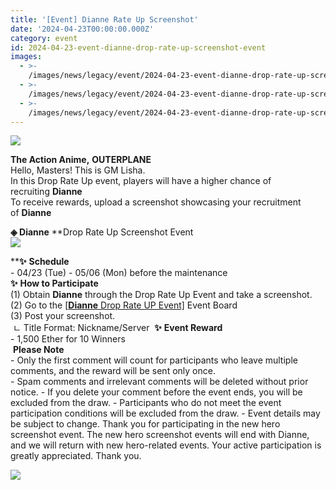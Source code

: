 ```yaml
---
title: '[Event] Dianne Rate Up Screenshot'
date: '2024-04-23T00:00:00.000Z'
category: event
id: 2024-04-23-event-dianne-drop-rate-up-screenshot-event
images:
  - >-
    /images/news/legacy/event/2024-04-23-event-dianne-drop-rate-up-screenshot-event/7bc7b1a941be4241bb03ec5a3772cc8b.webp
  - >-
    /images/news/legacy/event/2024-04-23-event-dianne-drop-rate-up-screenshot-event/a5db096912174515b4e1463c32e13767_002.webp
  - >-
    /images/news/legacy/event/2024-04-23-event-dianne-drop-rate-up-screenshot-event/97cee1c184bd4391a083d37fcf8ae3bc.webp
---
```


![](/images/news/legacy/event/2024-04-23-event-dianne-drop-rate-up-screenshot-event/7bc7b1a941be4241bb03ec5a3772cc8b.webp)  

**The Action Anime,** **OUTERPLANE**  
Hello, Masters! This is GM Lisha.  
In this Drop Rate Up event, players will have a higher chance of recruiting **Dianne**  
To receive rewards, upload a screenshot showcasing your recruitment of **Dianne**  
  
**◈ Dianne** **Drop Rate Up Screenshot Event  
![](/images/news/legacy/event/2024-04-23-event-dianne-drop-rate-up-screenshot-event/a5db096912174515b4e1463c32e13767_002.webp)  
  
****✨** **Schedule**  
\- 04/23 (Tue) - 05/06 (Mon) before the maintenance  
**✨** **How to Participate**  
(1) Obtain **Dianne** through the Drop Rate Up Event and take a screenshot.  
(2) Go to the [\[**Dianne** Drop Rate UP Event\]](https://page.onstove.com/outerplane/en/list/127633) Event Board  
(3) Post your screenshot.  
 ㄴ Title Format: Nickname/Server  **✨** **Event Reward**  
\- 1,500 Ether for 10 Winners  
 **Please Note**  
\- Only the first comment will count for participants who leave multiple comments, and the reward will be sent only once.  
\- Spam comments and irrelevant comments will be deleted without prior notice. - If you delete your comment before the event ends, you will be excluded from the draw. - Participants who do not meet the event participation conditions will be excluded from the draw. - Event details may be subject to change. Thank you for participating in the new hero screenshot event. The new hero screenshot events will end with Dianne, and we will return with new hero-related events. Your active participation is greatly appreciated. Thank you.

![](/images/news/legacy/event/2024-04-23-event-dianne-drop-rate-up-screenshot-event/97cee1c184bd4391a083d37fcf8ae3bc.webp)
